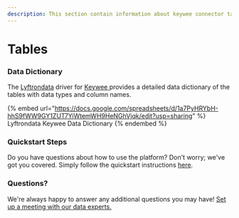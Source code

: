```yaml
---
description: This section contain information about keywee connector tables information
---
```


# Tables

### Data Dictionary

The [Lyftrondata](https://www.lyftrondata.com/) driver for [Keywee](https://www.lyftrondata.com/integration/keywee/)[ ](https://www.lyftrondata.com/integration/keywee/)provides a detailed data dictionary of the tables with data types and column names.

{% embed url="https://docs.google.com/spreadsheets/d/1a7PyHRYbH-hhS9fWW9GY1ZUT7YiWtemWH9HeNGhVjqk/edit?usp=sharing" %}
Lyftrondata Keywee Data Dictionary
{% endembed %}

### Quickstart Steps

Do you have questions about how to use the platform? Don't worry; we've got you covered. Simply follow the quickstart instructions [here](../../../../quickstart-steps.md).

### Questions? <a href="#questions" id="questions"></a>

We're always happy to answer any additional questions you may have! [Set up a meeting with our data experts.](https://www.lyftrondata.com/book-a-meeting/)

